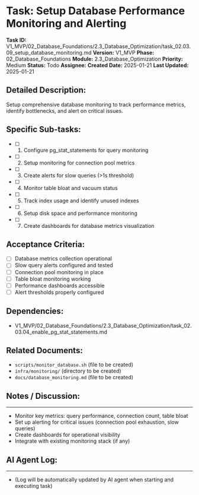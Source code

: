 # Task: Setup Database Performance Monitoring and Alerting

**Task ID:** V1_MVP/02_Database_Foundations/2.3_Database_Optimization/task_02.03.09_setup_database_monitoring.md
**Version:** V1_MVP
**Phase:** 02_Database_Foundations
**Module:** 2.3_Database_Optimization
**Priority:** Medium
**Status:** Todo
**Assignee:**
**Created Date:** 2025-01-21
**Last Updated:** 2025-01-21

## Detailed Description:
Setup comprehensive database monitoring to track performance metrics, identify bottlenecks, and alert on critical issues.

## Specific Sub-tasks:
- [ ] 1. Configure pg_stat_statements for query monitoring
- [ ] 2. Setup monitoring for connection pool metrics
- [ ] 3. Create alerts for slow queries (>1s threshold)
- [ ] 4. Monitor table bloat and vacuum status
- [ ] 5. Track index usage and identify unused indexes
- [ ] 6. Setup disk space and performance monitoring
- [ ] 7. Create dashboards for database metrics visualization

## Acceptance Criteria:
- [ ] Database metrics collection operational
- [ ] Slow query alerts configured and tested
- [ ] Connection pool monitoring in place
- [ ] Table bloat monitoring working
- [ ] Performance dashboards accessible
- [ ] Alert thresholds properly configured

## Dependencies:
- V1_MVP/02_Database_Foundations/2.3_Database_Optimization/task_02.03.04_enable_pg_stat_statements.md

## Related Documents:
- `scripts/monitor_database.sh` (file to be created)
- `infra/monitoring/` (directory to be created)
- `docs/database_monitoring.md` (file to be created)

## Notes / Discussion:
---
* Monitor key metrics: query performance, connection count, table bloat
* Set up alerting for critical issues (connection pool exhaustion, slow queries)
* Create dashboards for operational visibility
* Integrate with existing monitoring stack (if any)

## AI Agent Log:
---
* (Log will be automatically updated by AI agent when starting and executing task)